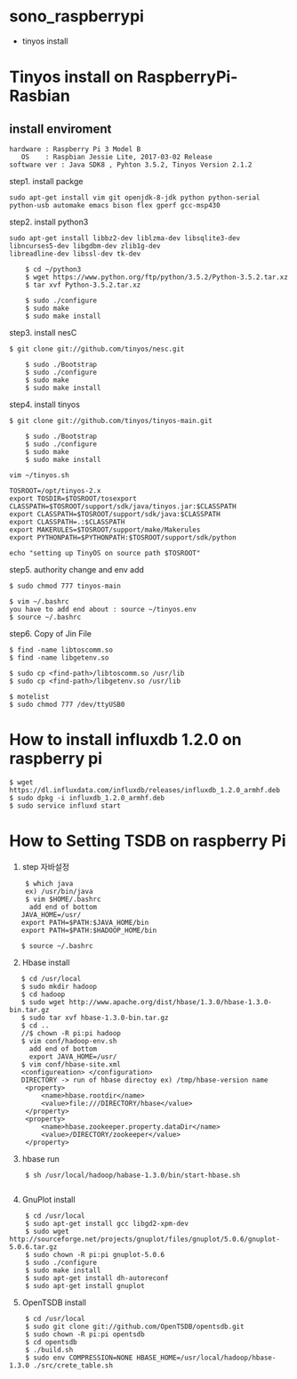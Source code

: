 # sono_raspberrypi

* tinyos install


# Tinyos install on RaspberryPi-Rasbian

## install enviroment

    hardware : Raspberry Pi 3 Model B
       OS    : Raspbian Jessie Lite, 2017-03-02 Release
    software ver : Java SDK8 , Pyhton 3.5.2, Tinyos Version 2.1.2
    
    
step1. install packge
```
sudo apt-get install vim git openjdk-8-jdk python python-serial python-usb automake emacs bison flex gperf gcc-msp430
```
step2. install python3

```
sudo apt-get install libbz2-dev liblzma-dev libsqlite3-dev libncurses5-dev libgdbm-dev zlib1g-dev 
libreadline-dev libssl-dev tk-dev

```

``` $ mkdir ~/python3
    $ cd ~/python3
    $ wget https://www.python.org/ftp/python/3.5.2/Python-3.5.2.tar.xz
    $ tar xvf Python-3.5.2.tar.xz
```    
   
``` $ cd python-3.5.2
    $ sudo ./configure
    $ sudo make
    $ sudo make install
```    
step3. install nesC
```
$ git clone git://github.com/tinyos/nesc.git
```

``` $ cd nesc
    $ sudo ./Bootstrap
    $ sudo ./configure
    $ sudo make
    $ sudo make install
```

step4. install tinyos
```
$ git clone git://github.com/tinyos/tinyos-main.git
```

``` $ cd tinyos-main/tools
    $ sudo ./Bootstrap
    $ sudo ./configure
    $ sudo make
    $ sudo make install
```
```
vim ~/tinyos.sh
```
```
TOSROOT=/opt/tinyos-2.x
export TOSDIR=$TOSROOT/tosexport 
CLASSPATH=$TOSROOT/support/sdk/java/tinyos.jar:$CLASSPATH
export CLASSPATH=$TOSROOT/support/sdk/java:$CLASSPATH
export CLASSPATH=.:$CLASSPATH
export MAKERULES=$TOSROOT/support/make/Makerules
export PYTHONPATH=$PYTHONPATH:$TOSROOT/support/sdk/python

echo "setting up TinyOS on source path $TOSROOT"
```

step5. authority change and env add
```
$ sudo chmod 777 tinyos-main
````

```
$ vim ~/.bashrc
you have to add end about : source ~/tinyos.env
$ source ~/.bashrc
```

step6. Copy of Jin File
```
$ find -name libtoscomm.so
$ find -name libgetenv.so
````
```
$ sudo cp <find-path>/libtoscomm.so /usr/lib
$ sudo cp <find-path>/libgetenv.so /usr/lib
```
```
$ motelist
$ sudo chmod 777 /dev/ttyUSB0
```
# How to install influxdb 1.2.0 on raspberry pi

```
$ wget https://dl.influxdata.com/influxdb/releases/influxdb_1.2.0_armhf.deb
$ sudo dpkg -i influxdb_1.2.0_armhf.deb
$ sudo service influxd start
```

# How to Setting TSDB on raspberry Pi

1. step 자바설정
```
    $ which java
    ex) /usr/bin/java 
    $ vim $HOME/.bashrc 
     add end of bottom
   JAVA_HOME=/usr/
   export PATH=$PATH:$JAVA_HOME/bin
   export PATH=$PATH:$HADOOP_HOME/bin
   
   $ source ~/.bashrc
```

2. Hbase install
```
   $ cd /usr/local
   $ sudo mkdir hadoop
   $ cd hadoop
   $ sudo wget http://www.apache.org/dist/hbase/1.3.0/hbase-1.3.0-bin.tar.gz
   $ sudo tar xvf hbase-1.3.0-bin.tar.gz
   $ cd ..
   //$ chown -R pi:pi hadoop
   $ vim conf/hadoop-env.sh
     add end of bottom
     export JAVA_HOME=/usr/
   $ vim conf/hbase-site.xml
   <configureation> </configuration> 
   DIRECTORY -> run of hbase directoy ex) /tmp/hbase-version name
    <property>         
        <name>hbase.rootdir</name>        
        <value>file:///DIRECTORY/hbase</value>       
    </property>       
    <property>         
        <name>hbase.zookeeper.property.dataDir</name>         
        <value>/DIRECTORY/zookeeper</value>        
    </property>
```
3. hbase run
```
    $ sh /usr/local/hadoop/habase-1.3.0/bin/start-hbase.sh
     
```
4. GnuPlot install
```
    $ cd /usr/local
    $ sudo apt-get install gcc libgd2-xpm-dev 
    $ sudo wget http://sourceforge.net/projects/gnuplot/files/gnuplot/5.0.6/gnuplot-5.0.6.tar.gz
    $ sudo chown -R pi:pi gnuplot-5.0.6
    $ sudo ./configure
    $ sudo make install
    $ sudo apt-get install dh-autoreconf
    $ sudo apt-get install gnuplot
``` 
5. OpenTSDB install
``` 
    $ cd /usr/local
    $ sudo git clone git://github.com/OpenTSDB/opentsdb.git
    $ sudo chown -R pi:pi opentsdb
    $ cd opentsdb
    $ ./build.sh
    $ sudo env COMPRESSION=NONE HBASE_HOME=/usr/local/hadoop/hbase-1.3.0 ./src/crete_table.sh
```
